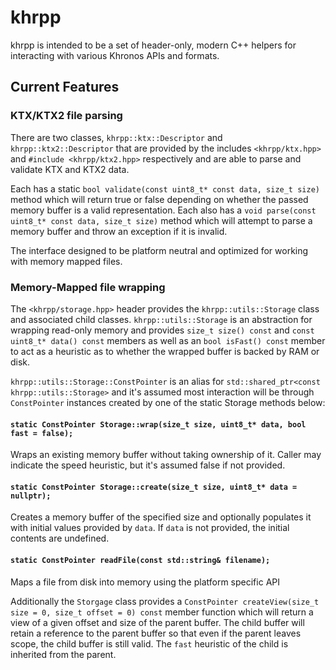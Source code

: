 # khrpp

khrpp is intended to be a set of header-only, modern C++ helpers for interacting with various Khronos APIs and formats.  

## Current Features

### KTX/KTX2 file parsing

There are two classes, `khrpp::ktx::Descriptor` and `khrpp::ktx2::Descriptor` that are provided by the includes `<khrpp/ktx.hpp>` and `#include <khrpp/ktx2.hpp>` respectively and are able to parse and validate KTX and KTX2 data.

Each has a static `bool validate(const uint8_t* const data, size_t size)` method which will return true or false depending on whether the passed memory buffer is a valid representation.  Each also has a `void parse(const uint8_t* const data, size_t size)` method which will attempt to parse a memory buffer and throw an exception if it is invalid.

The interface designed to be platform neutral and optimized for working with memory mapped files.

### Memory-Mapped file wrapping

The `<khrpp/storage.hpp>` header provides the `khrpp::utils::Storage` class and associated child classes.  `khrpp::utils::Storage` is an abstraction for wrapping read-only memory and provides `size_t size() const` and `const uint8_t* data() const` members as well as an `bool isFast() const` member to act as a heuristic as to whether the wrapped buffer is backed by RAM or disk.  

`khrpp::utils::Storage::ConstPointer` is an alias for `std::shared_ptr<const khrpp::utils::Storage>` and it's assumed most interaction will be through `ConstPointer` instances created by one of the static Storage methods below:

#### `static ConstPointer Storage::wrap(size_t size, uint8_t* data, bool fast = false);`

Wraps an existing memory buffer without taking ownership of it.  Caller may indicate the speed heuristic, but it's assumed false if not provided.

#### `static ConstPointer Storage::create(size_t size, uint8_t* data = nullptr);`

Creates a memory buffer of the specified size and optionally populates it with initial values provided by `data`.  If `data` is not provided, the initial contents are undefined.

#### `static ConstPointer readFile(const std::string& filename);`
    
Maps a file from disk into memory using the platform specific API

Additionally the `Storgage` class provides a `ConstPointer createView(size_t size = 0, size_t offset = 0) const` member function which will return a view of a given offset and size of the parent buffer.  The child buffer will retain a reference to the parent buffer so that even if the parent leaves scope, the child buffer is still valid.  The `fast` heuristic of the child is inherited from the parent.

